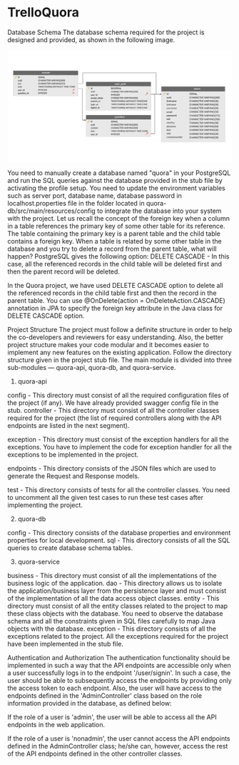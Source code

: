 
# TrelloQuora

Database Schema
The database schema required for the project is designed and provided, as shown in the following image.

<img src="images/upgrad.jpg"/>

You need to manually create a database named "quora" in your PostgreSQL and run the SQL queries against the database provided in the stub file by activating the profile setup.
You need to update the environment variables such as server port, database name, database password in localhost.properties file in the folder located in quora-db/src/main/resources/config to integrate the database into your system with the project.
Let us recall the concept of the foreign key when a column in a table references the primary key of some other table for its reference. The table containing the primary key is a parent table and the child table contains a foreign key. When a table is related by some other table in the database and you try to delete a record from the parent table, what will happen? PostgreSQL gives the following option:
DELETE CASCADE - In this case, all the referenced records in the child table will be deleted first and then the parent record will be deleted.



In the Quora project, we have used DELETE CASCADE option to delete all the referenced records in the child table first and then the record in the parent table. You can use @OnDelete(action = OnDeleteAction.CASCADE) annotation in JPA to specify the foreign key attribute in the Java class for DELETE CASCADE option.



Project Structure
The project must follow a definite structure in order to help the co-developers and reviewers for easy understanding. Also, the better project structure makes your code modular and it becomes easier to implement any new features on the existing application. Follow the directory structure given in the project stub file. The main module is divided into three sub-modules —  quora-api, quora-db, and quora-service.



1. quora-api

config - This directory must consist of all the required configuration files of the project (if any). We have already provided swagger config file in the stub.
controller - This directory must consist of all the controller classes required for the project (the list of required controllers along with the API endpoints are listed in the next segment).

exception - This directory must consist of the exception handlers for all the exceptions. You have to implement the code for exception handler for all the exceptions to be implemented in the project.

endpoints - This directory consists of the JSON files which are used to generate the Request and Response models.

test - This directory consists of tests for all the controller classes. You need to uncomment all the given test cases to run these test cases after implementing the project.



2. quora-db

config - This directory consists of the database properties and environment properties for local development.
sql - This directory consists of all the SQL queries to create database schema tables.


3. quora-service

business - This directory must consist of all the implementations of the business logic of the application.
dao - This directory allows us to isolate the application/business layer from the persistence layer and must consist of the implementation of all the data access object classes.
entity - This directory must consist of all the entity classes related to the project to map these class objects with the database. You need to observe the database schema and all the constraints given in SQL files carefully to map Java objects with the database.
exception - This directory consists of all the exceptions related to the project. All the exceptions required for the project have been implemented in the stub file.


Authentication and Authorization
The authentication functionality should be implemented in such a way that the API endpoints are accessible only when a user successfully logs in to the endpoint '/user/signin'. In such a case, the user should be able to subsequently access the endpoints by providing only the access token to each endpoint. Also, the user will have access to the endpoints defined in the 'AdminController' class based on the role information provided in the database, as defined below:

If the role of a user is 'admin', the user will be able to access all the API endpoints in the web application.

If the role of a user is 'nonadmin', the user cannot access the API endpoints defined in the AdminController class; he/she can, however, access the rest of the API endpoints defined in the other controller classes.

